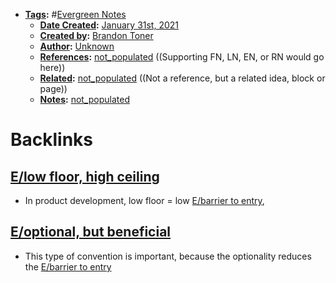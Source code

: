 - **[Tags](<../Tags.md>):** #[Evergreen Notes](<../Evergreen Notes.md>)
    - **[Date Created](<../Date Created.md>):** [January 31st, 2021](<../January 31st, 2021.md>)
    - **[Created by](<../Created by.md>):** [Brandon Toner](<../Brandon Toner.md>)
    - **[Author](<../Author.md>):** [Unknown](<../Unknown.md>)
    - **[References](<../References.md>):** [not_populated](<../not_populated.md>) ((Supporting FN, LN, EN, or RN would go here))
    - **[Related](<../Related.md>):** [not_populated](<../not_populated.md>) ((Not a reference, but a related idea, block or page))
    - **[Notes](<../Notes.md>):** [not_populated](<../not_populated.md>)

# Backlinks
## [E/low floor, high ceiling](<E/low floor, high ceiling.md>)
- In product development, low floor = low [E/barrier to entry](<../E/barrier to entry.md>),

## [E/optional, but beneficial](<E/optional, but beneficial.md>)
- This type of convention is important, because the optionality reduces the [E/barrier to entry](<../E/barrier to entry.md>)

